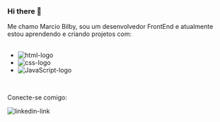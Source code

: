 ### Hi there 👋

Me chamo Marcio Bilby, sou um desenvolvedor FrontEnd e atualmente estou aprendendo e criando projetos com:
<br>
<br>
  - <img src="https://img.shields.io/badge/HTML5-E34F26?style=for-the-badge&logo=html5&logoColor=white" alt="html-logo" />
  - <img src="https://img.shields.io/badge/CSS3-1572B6?style=for-the-badge&logo=css3&logoColor=white" alt="css-logo" />
  - <img src="https://img.shields.io/badge/JavaScript-323330?style=for-the-badge&logo=javascript&logoColor=F7DF1E" alt="JavaScript-logo" />

<br>

Conecte-se comigo:

<a href="https://www.linkedin.com/in/marciobilby"/>
<img align="left" alt="linkedin-link" src="https://img.shields.io/badge/LinkedIn-0077B5?style=for-the-badge&logo=linkedin&logoColor=white" /> </a>
